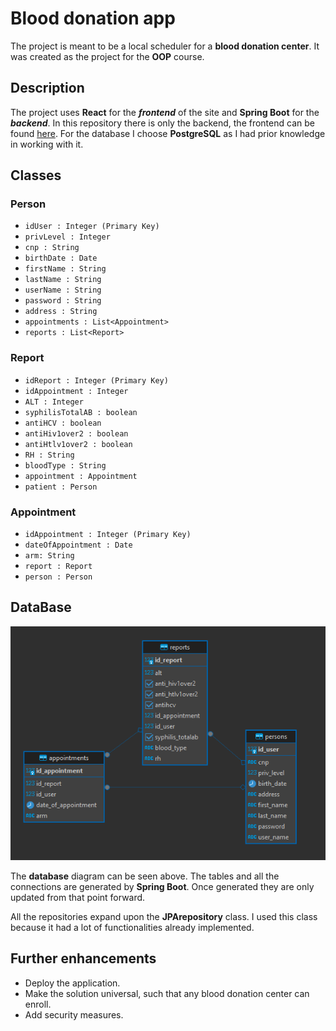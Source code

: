 # Blood donation app
The project is meant to be a local scheduler for a **blood donation center**.
It was created as the project for the **OOP** course.
## Description
The project uses **React** for the _**frontend**_ of the site and **Spring Boot** for the  _**backend**_.
In this repository there is only the backend, the frontend can be found  [here](https://github.com/julien2429/BloodDonationFrontEnd).
For the database I choose **PostgreSQL** as I had prior knowledge in working with it.

## Classes

 ### Person
 - `idUser : Integer (Primary Key)`
 - `privLevel : Integer`
 - `cnp : String`
 - `birthDate : Date`
 - `firstName : String`
 - `lastName : String`
 - `userName : String`
 - `password : String`
 - `address : String`
 - `appointments : List<Appointment>`
 - `reports : List<Report>`


### Report
 - `idReport : Integer (Primary Key)`
 - `idAppointment : Integer`
 - `ALT : Integer`
 - `syphilisTotalAB : boolean`
 - `antiHCV : boolean`
 - `antiHiv1over2 : boolean`
 - `antiHtlv1over2 : boolean`
 - `RH : String`
 - `bloodType : String`
 - `appointment : Appointment`
 - `patient : Person`
### Appointment
- `idAppointment : Integer (Primary Key)`
- `dateOfAppointment : Date`
- `arm: String`
- `report : Report`
- `person : Person`

## DataBase
![DB picture](https://github.com/julien2429/BloodDonationBackend/blob/master/resReadme/Screenshot%202024-01-13%20152805.png)

The **database** diagram can be seen above. 
The tables and all the connections are generated by **Spring Boot**. Once generated they are only updated from that point forward.

All the repositories expand upon the **JPArepository** class. I used this class because it had a lot of functionalities already implemented.

  

## Further enhancements

 - Deploy the application.
 - Make the solution universal, such that any blood donation center can enroll.
 - Add security measures.
 

